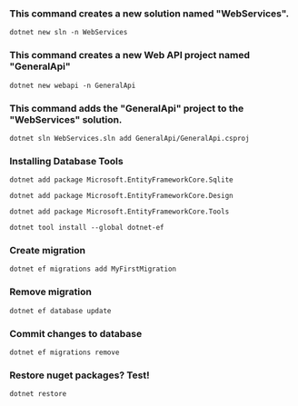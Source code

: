 ### This command creates a new solution named "WebServices".
```
dotnet new sln -n WebServices
```
### This command creates a new Web API project named "GeneralApi"
```
dotnet new webapi -n GeneralApi
```
### This command adds the "GeneralApi" project to the "WebServices" solution.
```
dotnet sln WebServices.sln add GeneralApi/GeneralApi.csproj
```
### Installing Database Tools
```
dotnet add package Microsoft.EntityFrameworkCore.Sqlite
```
```
dotnet add package Microsoft.EntityFrameworkCore.Design
```
```
dotnet add package Microsoft.EntityFrameworkCore.Tools
```
```
dotnet tool install --global dotnet-ef
```
### Create migration
```
dotnet ef migrations add MyFirstMigration
```
### Remove migration
```
dotnet ef database update
```
### Commit changes to database
```
dotnet ef migrations remove
```
### Restore nuget packages? Test!
```
dotnet restore
```